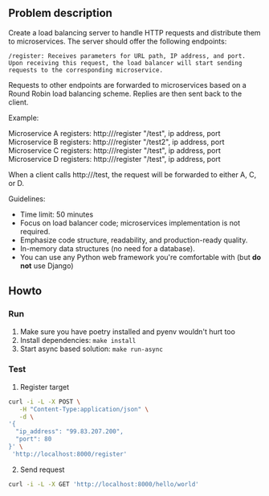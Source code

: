## Problem description

Create a load balancing server to handle HTTP requests and distribute them to microservices. The server should offer the following endpoints:

    /register: Receives parameters for URL path, IP address, and port. Upon receiving this request, the load balancer will start sending requests to the corresponding microservice.

Requests to other endpoints are forwarded to microservices based on a Round Robin load balancing scheme. Replies are then sent back to the client.

Example:

Microservice A registers: http://<load balancer>/register "/test", ip address, port
Microservice B registers: http://<load balancer>/register "/test2", ip address, port
Microservice C registers: http://<load balancer>/register "/test", ip address, port
Microservice D registers: http://<load balancer>/register "/test", ip address, port

When a client calls http://<load balancer>/test, the request will be forwarded to either A, C, or D.

Guidelines:

- Time limit: 50 minutes
- Focus on load balancer code; microservices implementation is not required.
- Emphasize code structure, readability, and production-ready quality.
- In-memory data structures (no need for a database).
- You can use any Python web framework you're comfortable with (but **do not** use Django)

## Howto

### Run

1. Make sure you have poetry installed and pyenv wouldn't hurt too
2. Install dependencies: `make install`
3. Start async based solution: `make run-async`

### Test

1. Register target

```bash
curl -i -L -X POST \
   -H "Content-Type:application/json" \
   -d \
'{
  "ip_address": "99.83.207.200",
  "port": 80
}' \
 'http://localhost:8000/register'
```

2. Send request

```bash
curl -i -L -X GET 'http://localhost:8000/hello/world'
```
